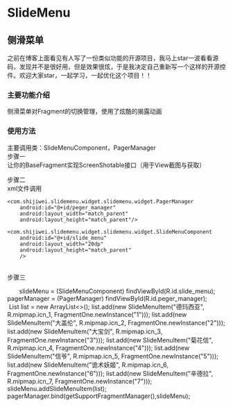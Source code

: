 # SlideMenu
## 侧滑菜单<br>
之前在博客上面看见有人写了一份类似功能的开源项目，我马上star一波看看源码，发现并不是很好用，但是效果很炫，于是我决定自己重新写一个这样的开源控件。欢迎大家star，一起学习，一起优化这个项目！！<br>
### 主要功能介绍<br>
侧滑菜单对Fragment的切换管理，使用了炫酷的揭露动画
### 使用方法<br>
主要调用类：SlideMenuComponent，PagerManager<br>
步骤一<br>
让你的BaseFragment实现ScreenShotable接口（用于View截图与获取）<br>

步骤二<br> xml文件调用<br>
<?xml version="1.0" encoding="utf-8"?>
<RelativeLayout xmlns:android="http://schemas.android.com/apk/res/android"
    xmlns:tools="http://schemas.android.com/tools"
    android:id="@+id/drawer_layout"
    android:layout_width="match_parent"
    android:layout_height="match_parent"
    tools:context=".ui.activity.MainActivity">

    <com.shijiwei.slidemenu.widget.slidemenu.widget.PagerManager
        android:id="@+id/peger_manager"
        android:layout_width="match_parent"
        android:layout_height="match_parent"/>

    <com.shijiwei.slidemenu.widget.slidemenu.widget.SlideMenuComponent
        android:id="@+id/slide_menu"
        android:layout_width="20dp"
        android:layout_height="match_parent"
        />


</RelativeLayout><br>
步骤三<br>
        
        slideMenu = (SlideMenuComponent) findViewById(R.id.slide_menu);
        pagerManager = (PagerManager) findViewById(R.id.peger_manager);
        List<Source> list = new ArrayList<>();
        list.add(new SlideMenuItem("德玛西亚", R.mipmap.icn_1, FragmentOne.newInstance("1")));
        list.add(new SlideMenuItem("大盖伦", R.mipmap.icn_2, FragmentOne.newInstance("2")));
        list.add(new SlideMenuItem("大宝剑", R.mipmap.icn_3, FragmentOne.newInstance("3")));
        list.add(new SlideMenuItem("菊花信", R.mipmap.icn_4, FragmentOne.newInstance("4")));
        list.add(new SlideMenuItem("信爷", R.mipmap.icn_5, FragmentOne.newInstance("5")));
        list.add(new SlideMenuItem("诡术妖姬", R.mipmap.icn_6, FragmentOne.newInstance("6")));
        list.add(new SlideMenuItem("辛德拉", R.mipmap.icn_7, FragmentOne.newInstance("7")));
        slideMenu.addSlideMenuItem(list);
        pagerManager.bind(getSupportFragmentManager(),slideMenu);
